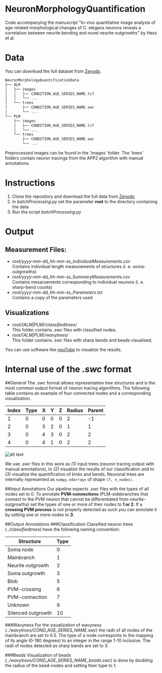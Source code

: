 # NeuronMorphologyQuantification
Code accompanying the manuscript "In-vivo quantitative image analysis of age-related morphological changes of C. elegans neurons reveals a correlation between neurite bending and novel neurite outgrowths" by Hess et al.

# Data
You can download the full dataset from [Zenodo](https://zenodo.org/record/2350066#.XBd7YWhKiUk).

```bash
NeuronMorphologyQuantificationData
├── ALM
│   ├── images
|   │   ├── CONDITION_AGE_SERIES_NAME.tif
|   │   └── ...
│   └── trees
|       ├── CONDITION_AGE_SERIES_NAME.swc
|       └── ...
└── PLM
    ├── images
    │   ├── CONDITION_AGE_SERIES_NAME.tif
    │   └── ...
    └── trees
        ├── CONDITION_AGE_SERIES_NAME.swc
        └── ...
```
Preprocessed images can be found in the 'images' folder. The 'trees' folders contain neuron tracings from the APP2 algorithm with manual annotations.

# Instructions
1. Clone the repository and download the full data from [Zenodo](https://zenodo.org/record/2350066#.XBd7YWhKiUk)
2. In *batchProcessing.py* set the parameter **root** to the directory containing the data
3. Run the script *batchProcessing.py*

# Output
## Measurement Files:
- *root/yyyy-mm-dd_hh-mm-ss_IndividualMeasurements.csv*\
  Contains individual length measurements of structures (i. e. soma-outgrowths)
- *root/yyyy-mm-dd_hh-mm-ss_SummaryMeasurements.csv*\
  Contains mesaruements corresponding to individual neurons (i. e. sharp-bend counts)
- *root/yyyy-mm-dd_hh-mm-ss_Parameters.txt*\
  Contains a copy of the parameters used
## Visualizations
- *root/(ALM|PLM)/classifiedtrees/*\
  This folder contains *.swc* files with classified nodes.
- *root/(ALM|PLM)/wavytrees/*\
  This folder contains *.swc* files with sharp bends and beads visualised.

You can use software like [neuTube](https://www.neutracing.com/) to visualize the results.

# Internal use of the *.swc* format
##General
The *.swc* format allows representation tree structures and is the most common output format of neuron tracing algorithms. 
The following table contains an example of four connected nodes and a corresponding
visualization. 

| Index | Type | X | Y | Z | Radius | Parent |
|-------|------|---|---|---|--------|--------|
| 1 | 0 | 0 | 0 | 0 | 2 | -1 |
| 2 | 0 | 3 | 2 | 0 | 1 | 1 |
| 3 | 0 | 4 | 3 | 0 | 2 | 2 |
| 4 | 0 | 4 | 1 | 0 | 2 | 2 |
![alt text](https://github.com/HessMax/NeuronMorphologyQuantification/swc_example.png)

We use *.swc* files in this work as *(1)* input trees (neuron tracing output with manual 
annotations), to *(2)* visualize the results of our classification
 and to *(3)* visualize the quantification of kinks and bends. Neuronal trees are internally represented as 
 ```numpy.ndarrays``` of shape ```(7, n_nodes)```.

##Input Annotations
Our pipeline expects *.swc* files with the types of all nodes set to 0. To annotate **PVM-connections** (PLM-sidebranches that connect to the PVM 
neuron that cannot be differentiated from neurite-outgrowths) set the types of one or more of their nodes to **1 or 2**. If
a **crossing PVM process** is not properly detected as such you can annotate it by setting one or more nodes to **3**.

##Output Annotations
###Classification
Classified neuron trees (*../classifiedtrees*) have the following naming convention:

| Structure | Type |
|-------|------|
| Soma node | 0 |
| Mainbranch | 1 |
| Neurite outgrowth | 2 |
| Soma outgrowth | 3 |
| Blob | 5 |
| PVM-crossing | 6 |
| PVM-connection | 7 |
| Unknown | 9 |
| Silenced outgrowth | 10 |

###Wavyness
For the visualization of wavyness (*../wavytrees/COND_AGE_SERIES_NAME.swc*) the radii of all nodes of the mainbranch are set to 0.5. The type
of a node corresponts to the mapping of its angle (0-180 degrees) to an integer in the range 1-10 inclusive. The radii
of nodes detected as sharp bends are set to 3.

###Beads
Visualization of beads (*../wavytrees/COND_AGE_SERIES_NAME_beads.swc*) is done by doubling
the radius of the bead-nodes and setting their type to 1.
